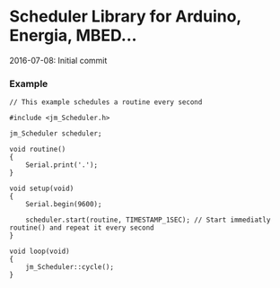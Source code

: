 # Scheduler Library for Arduino, Energia, MBED...

2016-07-08: Initial commit

### Example

	// This example schedules a routine every second
	
	#include <jm_Scheduler.h>
  
	jm_Scheduler scheduler;
	
	void routine()
	{
		Serial.print('.');
	}
  
	void setup(void)
	{
		Serial.begin(9600);
		
		scheduler.start(routine, TIMESTAMP_1SEC); // Start immediatly routine() and repeat it every second
	}
  
	void loop(void)
	{
		jm_Scheduler::cycle();
	}


